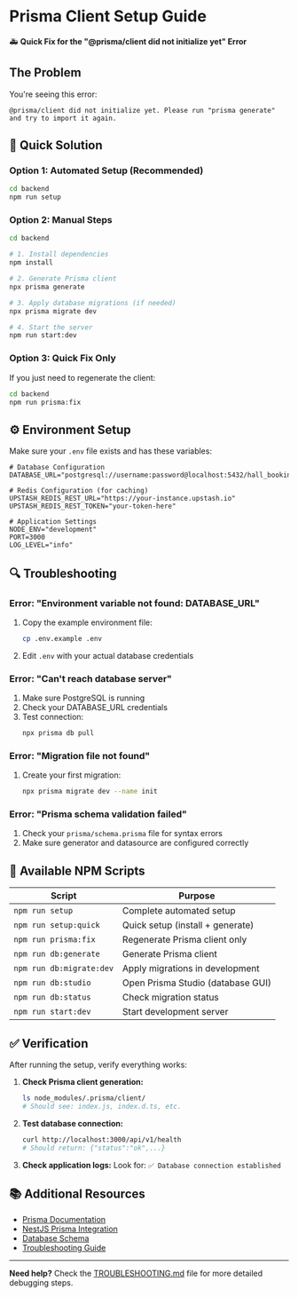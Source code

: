 # Prisma Client Setup Guide

🚑 **Quick Fix for the "@prisma/client did not initialize yet" Error**

## The Problem
You're seeing this error:
```
@prisma/client did not initialize yet. Please run "prisma generate" and try to import it again.
```

## 🚀 Quick Solution

### Option 1: Automated Setup (Recommended)
```bash
cd backend
npm run setup
```

### Option 2: Manual Steps
```bash
cd backend

# 1. Install dependencies
npm install

# 2. Generate Prisma client
npx prisma generate

# 3. Apply database migrations (if needed)
npx prisma migrate dev

# 4. Start the server
npm run start:dev
```

### Option 3: Quick Fix Only
If you just need to regenerate the client:
```bash
cd backend
npm run prisma:fix
```

## ⚙️ Environment Setup

Make sure your `.env` file exists and has these variables:

```env
# Database Configuration
DATABASE_URL="postgresql://username:password@localhost:5432/hall_booking"

# Redis Configuration (for caching)
UPSTASH_REDIS_REST_URL="https://your-instance.upstash.io"
UPSTASH_REDIS_REST_TOKEN="your-token-here"

# Application Settings
NODE_ENV="development"
PORT=3000
LOG_LEVEL="info"
```

## 🔍 Troubleshooting

### Error: "Environment variable not found: DATABASE_URL"
1. Copy the example environment file:
   ```bash
   cp .env.example .env
   ```
2. Edit `.env` with your actual database credentials

### Error: "Can't reach database server"
1. Make sure PostgreSQL is running
2. Check your DATABASE_URL credentials
3. Test connection:
   ```bash
   npx prisma db pull
   ```

### Error: "Migration file not found"
1. Create your first migration:
   ```bash
   npx prisma migrate dev --name init
   ```

### Error: "Prisma schema validation failed"
1. Check your `prisma/schema.prisma` file for syntax errors
2. Make sure generator and datasource are configured correctly

## 🚀 Available NPM Scripts

| Script | Purpose |
|--------|--------|
| `npm run setup` | Complete automated setup |
| `npm run setup:quick` | Quick setup (install + generate) |
| `npm run prisma:fix` | Regenerate Prisma client only |
| `npm run db:generate` | Generate Prisma client |
| `npm run db:migrate:dev` | Apply migrations in development |
| `npm run db:studio` | Open Prisma Studio (database GUI) |
| `npm run db:status` | Check migration status |
| `npm run start:dev` | Start development server |

## ✅ Verification

After running the setup, verify everything works:

1. **Check Prisma client generation:**
   ```bash
   ls node_modules/.prisma/client/
   # Should see: index.js, index.d.ts, etc.
   ```

2. **Test database connection:**
   ```bash
   curl http://localhost:3000/api/v1/health
   # Should return: {"status":"ok",...}
   ```

3. **Check application logs:**
   Look for: `✅ Database connection established`

## 📚 Additional Resources

- [Prisma Documentation](https://www.prisma.io/docs)
- [NestJS Prisma Integration](https://docs.nestjs.com/recipes/prisma)
- [Database Schema](./prisma/schema.prisma)
- [Troubleshooting Guide](./TROUBLESHOOTING.md)

---

**Need help?** Check the [TROUBLESHOOTING.md](./TROUBLESHOOTING.md) file for more detailed debugging steps.
